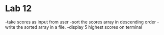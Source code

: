 # Lab 12
-take scores as input from user 
 -sort the scores array in descending order 
 -write the sorted array in a file.
 -display 5 highest scores on terminal
